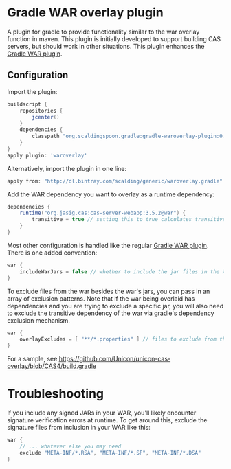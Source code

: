 # Gradle WAR overlay plugin

A plugin for gradle to provide functionality similar to the war overlay function in maven. This plugin is initially
developed to support building CAS servers, but should work in other situations. This plugin enhances the [Gradle WAR plugin](http://www.gradle.org/docs/current/userguide/war_plugin.html).

## Configuration

Import the plugin:

```groovy
buildscript {
    repositories {
        jcenter()
    }
    dependencies {
        classpath "org.scaldingspoon.gradle:gradle-waroverlay-plugin:0.9.3"
    }
}
apply plugin: 'waroverlay'
```

Alternatively, import the plugin in one line:

```groovy
apply from: "http://dl.bintray.com/scalding/generic/waroverlay.gradle"
```

Add the WAR dependency you want to overlay as a runtime dependency:

```groovy
dependencies {
    runtime("org.jasig.cas:cas-server-webapp:3.5.2@war") {
        transitive = true // setting this to true calculates transitive dependencies for addition to the target WAR
    }
}
```

Most other configuration is handled like the regular [Gradle WAR plugin](http://www.gradle.org/docs/current/userguide/war_plugin.html). There is one added convention:

```groovy
war {
    includeWarJars = false // whether to include the jar files in the WAR. Default is false. If false, it might be useful to set transitive to `true` for the WAR dependency so its dependencies will be calculated and added
}
```

To exclude files from the war besides the war's jars, you can pass in an array of exclusion patterns. 
Note that if the war being overlaid has dependencies and you are trying to exclude a specific jar, you will also need to exclude the transitive dependency of the war via gradle's dependency exclusion mechanism.   
```groovy
war {
    overlayExcludes = [ "**/*.properties" ] // files to exclude from the war being overlaid
}
```

For a sample, see https://github.com/Unicon/unicon-cas-overlay/blob/CAS4/build.gradle

# Troubleshooting

If you include any signed JARs in your WAR, you'll likely encounter signature verification errors at runtime.  To get around this, exclude the signature files from inclusion in your WAR like this:

```groovy
war {
    // ... whatever else you may need
    exclude "META-INF/*.RSA", "META-INF/*.SF", "META-INF/*.DSA"
}
```
